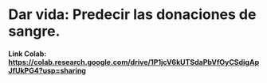 # Dar vida: Predecir las donaciones de sangre.
#### Link Colab: https://colab.research.google.com/drive/1P1jcV6kUTSdaPbVfOyCSdigApJfUkPG4?usp=sharing
